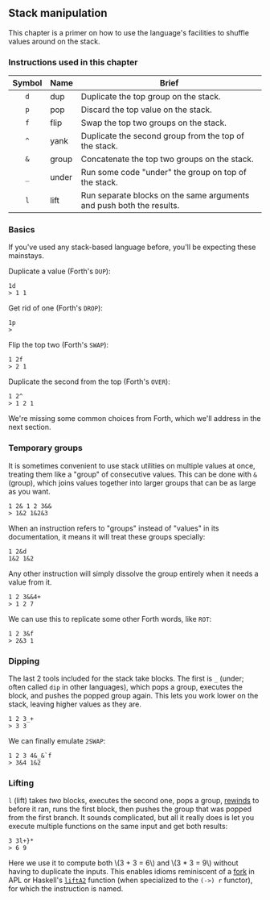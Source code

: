 ## Stack manipulation

This chapter is a primer on how to use the language's facilities to shuffle values around on the stack.

### Instructions used in this chapter
| Symbol | Name | Brief |
:-: | - | -
`d` | dup      | Duplicate the top group on the stack.
`p` | pop      | Discard the top value on the stack.
`f` | flip     | Swap the top two groups on the stack.
`^` | yank     | Duplicate the second group from the top of the stack.
`&` | group    | Concatenate the top two groups on the stack.
`_` | under    | Run some code "under" the group on top of the stack.
`l` | lift     | Run separate blocks on the same arguments and push both the results.

### Basics
If you've used any stack-based language before, you'll be expecting these mainstays.

Duplicate a value (Forth's `DUP`):
```x7
1d
> 1 1
```

Get rid of one (Forth's `DROP`):
```x7
1p
>
```

Flip the top two (Forth's `SWAP`):
```x7
1 2f
> 2 1
```

Duplicate the second from the top (Forth's `OVER`):
```x7
1 2^
> 1 2 1
```

We're missing some common choices from Forth, which we'll address in the next section.

### Temporary groups
It is sometimes convenient to use stack utilities on multiple values at once, treating them like a "group" of consecutive values.
This can be done with `&` (group), which joins values together into larger groups that can be as large as you want.
```x7
1 2& 1 2 3&&
> 1&2 1&2&3
```

When an instruction refers to "groups" instead of "values" in its documentation, it means it will treat these groups specially:
```x7
1 2&d
1&2 1&2
```

Any other instruction will simply dissolve the group entirely when it needs a value from it.
```x7
1 2 3&&4+
> 1 2 7
```

We can use this to replicate some other Forth words, like `ROT`:
```x7
1 2 3&f
> 2&3 1
```

### Dipping
The last 2 tools included for the stack take blocks. The first is `_` (under; often called `dip` in other languages),
which pops a group, executes the block, and pushes the popped group again. This lets you work lower on the stack, leaving higher values as they are.
```x7
1 2 3_+
> 3 3
```

We can finally emulate `2SWAP`:
```x7
1 2 3 4&_&`f
> 3&4 1&2
```

### Lifting
`l` (lift) takes *two* blocks, executes the second one, pops a group, [rewinds](raises.md#rewinding) to before it ran, runs the first block, then pushes the group that was popped from the first branch.
It sounds complicated, but all it really does is let you execute multiple functions on the same input and get both results:
```x7
3 3l+}*
> 6 9
```
Here we use it to compute both \\(3 + 3 = 6\\) and \\(3 * 3 = 9\\) without having to duplicate the inputs. This enables idioms reminiscent of a [fork](https://aplwiki.com/wiki/Train#3-trains)
in APL or Haskell's [`liftA2`](https://hackage.haskell.org/package/base-4.18.0.0/docs/Prelude.html#v:liftA2) function (when specialized to the `(->) r` functor), for which the instruction is named.
